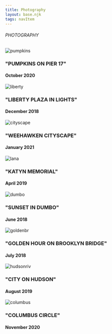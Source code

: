```yaml
---
title: Photography
layout: base.njk
tags: navItem
---
```

<main class="postfolio-page">          
  <h6 class="pagename">PHOTOGRAPHY</h6> 
  <main class="photos">   
    <section class="photo photo1">
      <div class="card">
        <img src="/images/3.jpg" alt="pumpkins">
        <h3>"PUMPKINS ON PIER 17"</h3>
        <h4>October 2020</h4>
        </div>
          </section>
<section class="photo photo2">
      <div class="card">
        <img src="/images/8.jpg" alt="liberty">
        <h3>"LIBERTY PLAZA IN LIGHTS" </h3>
        <h4>December 2018</h4>
        </div>
</section>
<section class="photo photo3">
  <div class="card">
    <img src="/images/2.jpg" alt="cityscape">
    <h3>"WEEHAWKEN CITYSCAPE" </h3>
    <h4>January 2021</h4>
    </div>
</section>
<section class="photo photo4">
  <div class="card">
    <img src="/images/7.jpg" alt="lana">
    <h3>"KATYN MEMORIAL" </h3>
    <h4>April 2019</h4>
    </div>
</section>
<section class="photo photo5">
  <div class="card">
    <img src="/images/IMG_3823.JPG" alt="dumbo">
    <h3>"SUNSET IN DUMBO" </h3>
    <h4>June 2018</h4>
    </div>
</section>
<section class="photo photo6">
  <div class="card">
    <img src="/images/IMG_8204.JPG" alt="goldenbr">
    <h3>"GOLDEN HOUR ON BROOKLYN BRIDGE" </h3>
    <h4>July 2018</h4>
    </div>
</section>
<section class="photo photo7">
  <div class="card">
    <img src="/images/9.jpg" alt="hudsonriv">
    <h3>"CITY ON HUDSON" </h3>
    <h4>August 2019</h4>
    </div>
</section>
<section class="photo photo8">
  <div class="card">
    <img src="/images/10.jpg" alt="columbus">
    <h3>"COLUMBUS CIRCLE" </h3>
    <h4>November 2020</h4>
    </div>
</section>
  </main>